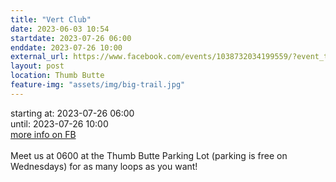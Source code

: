 ```yaml
---
title: "Vert Club"
date: 2023-06-03 10:54
startdate: 2023-07-26 06:00
enddate: 2023-07-26 10:00
external_url: https://www.facebook.com/events/1038732034199559/?event_time_id=1038732084199554
layout: post
location: Thumb Butte
feature-img: "assets/img/big-trail.jpg"
---
```


starting at: 2023-07-26 06:00<br>until: 2023-07-26 10:00<br><a href="https://www.facebook.com/events/1038732034199559/?event_time_id=1038732084199554">more info on FB</a><br><br>Meet us at 0600 at the Thumb Butte Parking Lot (parking is free on Wednesdays) for as many loops as you want! <br>
  <br>
  
